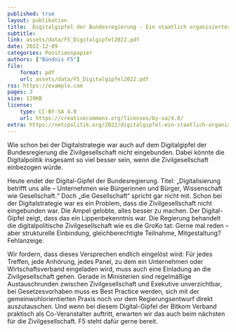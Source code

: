 ```yaml
---
published: true
layout: publikation
title:  Digitalgipfel der Bundesregierung - Ein staatlich organisiertes Lobbyfest
subtitle: 
link: assets/data/F5_Digitalgipfel2022.pdf
date: 2022-12-09
categories: Positionspapier
authors: ["Bündnis F5"]
file:
    format: pdf
    url: assets/data/F5_Digitalgipfel2022.pdf
rss: https://example.com
pages: 3
size: 129KB
license:
    type: CC-BY-SA 4.0
    url: https://creativecommons.org/licenses/by-sa/4.0/
extra: https://netzpolitik.org/2022/digitalgipfel-ein-staatlich-organisiertes-lobbyfest/
---
```


Wie schon bei der Digitalstrategie war auch auf dem Digitalgipfel der Bundesregierung die Zivilgesellschaft nicht eingebunden. Dabei könnte die Digitalpolitik insgesamt so viel besser sein, wenn die Zivilgesellschaft einbezogen würde. 

Heute endet der Digital-Gipfel der Bundesregierung. Titel: „Digitalisierung betrifft uns alle – Unternehmen wie Bürgerinnen und Bürger, Wissenschaft wie Gesellschaft.“ Doch „die Gesellschaft“ spricht gar nicht mit. Schon bei der Digitalstrategie war es ein Problem, dass die Zivilgesellschaft nicht eingebunden war. Die Ampel gelobte, alles besser zu machen. Der Digital-Gipfel zeigt, dass das ein Lippenbekenntnis war. Die Regierung behandelt die digitalpolitische Zivilgesellschaft wie es die GroKo tat: Gerne mal reden – aber strukturelle Einbindung, gleichberechtigte Teilnahme, Mitgestaltung? Fehlanzeige.

Wir fordern, dass dieses Versprechen endlich eingelöst wird: Für jedes Treffen, jede Anhörung, jedes Panel, zu dem ein Unternehmen oder Wirtschaftsverband eingeladen wird, muss auch eine Einladung an die Zivilgesellschaft gehen. Gerade in Ministerien sind regelmäßige Austauschrunden zwischen Zivilgesellschaft und Exekutive unverzichtbar, bei Gesetzesvorhaben muss es Best Practice werden, sich mit der gemeinwohlorientierten Praxis noch vor dem Regierungsentwurf direkt auszutauschen. Und wenn bei diesem Digital-Gipfel der Bitkom Verband praktisch als Co-Veranstalter auftritt, erwarten wir das auch beim nächsten für die Zivilgesellschaft. F5 steht dafür gerne bereit.
